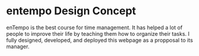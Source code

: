 # entempo Design Concept

enTempo is the best course for time management. It has helped a lot of people to improve their life by teaching them how to organize their tasks.
I fully designed, developed, and deployed this webpage as a propposal to its manager.
